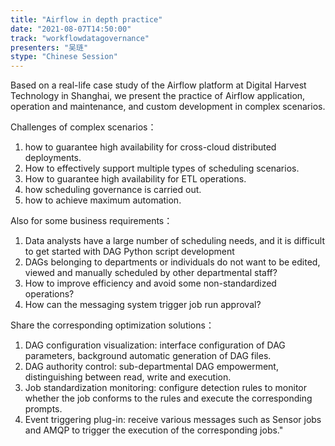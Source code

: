 ```yaml
---
title: "Airflow in depth practice"
date: "2021-08-07T14:50:00" 
track: "workflowdatagovernance"
presenters: "吴琏"
stype: "Chinese Session"
---
```

Based on a real-life case study of the Airflow platform at Digital Harvest Technology in Shanghai, we present the practice of Airflow application, operation and maintenance, and custom development in complex scenarios.

 Challenges of complex scenarios：
  1. how to guarantee high availability for cross-cloud distributed deployments.
  2. How to effectively support multiple types of scheduling scenarios. 
  2. How to guarantee high availability for ETL operations. 
  3. how scheduling governance is carried out.
  4. how to achieve maximum automation.
 
 Also for some business requirements：
  1. Data analysts have a large number of scheduling needs, and it is difficult to get started with DAG Python script development
  2. DAGs belonging to departments or individuals do not want to be edited, viewed and manually scheduled by other departmental staff?
  3. How to improve efficiency and avoid some non-standardized operations?
  4. How can the messaging system trigger job run approval?
 
 Share the corresponding optimization solutions：
  1. DAG configuration visualization: interface configuration of DAG parameters, background automatic generation of DAG files.
  2. DAG authority control: sub-departmental DAG empowerment, distinguishing between read, write and execution.
  3. Job standardization monitoring: configure detection rules to monitor whether the job conforms to the rules and execute the corresponding prompts.
  4. Event triggering plug-in: receive various messages such as Sensor jobs and AMQP to trigger the execution of the corresponding jobs."

